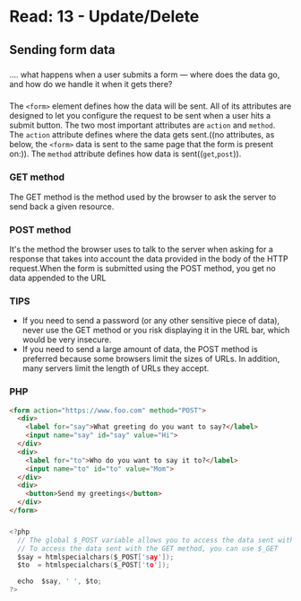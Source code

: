 # Read: 13 - Update/Delete
##  Sending form data
### 
.... what happens when a user submits a form — where does the data go, and how do we handle it when it gets there? 
### 
The `<form>` element defines how the data will be sent. All of its attributes are designed to let you configure the request to be sent when a user hits a submit button. The two most important attributes are `action` and `method`. The `action` attribute defines where the data gets sent.((no attributes, as below, the `<form>` data is sent to the same page that the form is present on:)). The `method` attribute defines how data is sent((`get`,`post`)).
### 
### GET method 
The GET method is the method used by the browser to ask the server to send back a given resource.
### POST method
It's the method the browser uses to talk to the server when asking for a response that takes into account the data provided in the body of the HTTP request.When the form is submitted using the POST method, you get no data appended to the URL
### TIPS
- If you need to send a password (or any other sensitive piece of data), never use the GET method or you risk displaying it in the URL bar, which would be very insecure.
- If you need to send a large amount of data, the POST method is preferred because some browsers limit the sizes of URLs. In addition, many servers limit the length of URLs they accept.
### PHP 
```html
<form action="https://www.foo.com" method="POST">
  <div>
    <label for="say">What greeting do you want to say?</label>
    <input name="say" id="say" value="Hi">
  </div>
  <div>
    <label for="to">Who do you want to say it to?</label>
    <input name="to" id="to" value="Mom">
  </div>
  <div>
    <button>Send my greetings</button>
  </div>
</form>
```
### 
```h
<?php
  // The global $_POST variable allows you to access the data sent with the POST method by name
  // To access the data sent with the GET method, you can use $_GET
  $say = htmlspecialchars($_POST['say']);
  $to  = htmlspecialchars($_POST['to']);

  echo  $say, ' ', $to;
?>
```
### 






